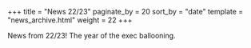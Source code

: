 +++
title = "News 22/23"
paginate_by = 20
sort_by = "date"
template = "news_archive.html"
weight = 22
+++

News from 22/23! The year of the exec ballooning.

